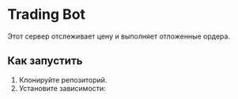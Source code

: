 # Trading Bot

Этот сервер отслеживает цену и выполняет отложенные ордера.

## Как запустить

1. Клонируйте репозиторий.
2. Установите зависимости:
